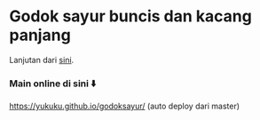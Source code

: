 # Godok sayur buncis dan kacang panjang

Lanjutan dari [sini](https://github.com/yukuku/brackeys-godot-01).

### Main online di sini ⬇️

https://yukuku.github.io/godoksayur/ (auto deploy dari master)
